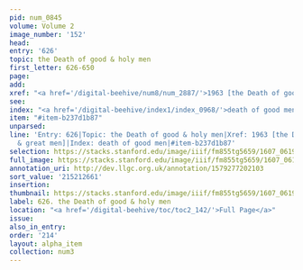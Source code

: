 ```yaml
---
pid: num_0845
volume: Volume 2
image_number: '152'
head:
entry: '626'
topic: the Death of good & holy men
first_letter: 626-650
page:
add:
xref: "<a href='/digital-beehive/num8/num_2887/'>1963 [the Death of good & great men]</a>"
see:
index: "<a href='/digital-beehive/index1/index_0968/'>death of good men</a>"
item: "#item-b237d1b87"
unparsed:
line: 'Entry: 626|Topic: the Death of good & holy men|Xref: 1963 [the Death of good
  & great men]|Index: death of good men|#item-b237d1b87'
selection: https://stacks.stanford.edu/image/iiif/fm855tg5659/1607_0619/923,2661,2831,702/full/0/default.jpg
full_image: https://stacks.stanford.edu/image/iiif/fm855tg5659/1607_0619/full/full/0/default.jpg
annotation_uri: http://dev.llgc.org.uk/annotation/1579277202103
sort_value: '215212661'
insertion:
thumbnail: https://stacks.stanford.edu/image/iiif/fm855tg5659/1607_0619/923,2661,600,180/250,/0/default.jpg
label: 626. the Death of good & holy men
location: "<a href='/digital-beehive/toc/toc2_142/'>Full Page</a>"
issue:
also_in_entry:
order: '214'
layout: alpha_item
collection: num3
---
```

